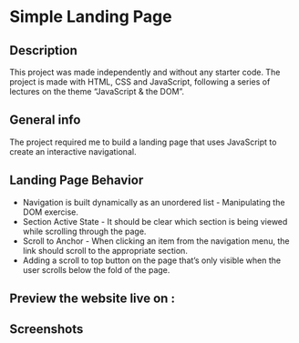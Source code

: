 # Simple Landing Page

## Description 
This project was made independently and without any starter code. The project is made with HTML, CSS and JavaScript, following a series of lectures on the theme “JavaScript & the DOM”.

## General info
The project required me to build a landing page that uses JavaScript to create an interactive navigational.

## Landing Page Behavior

* Navigation is built dynamically as an unordered list - Manipulating the DOM exercise.
* Section Active State - It should be clear which section is being viewed while scrolling through the page.
* Scroll to Anchor - When clicking an item from the navigation menu, the link should scroll to the appropriate section.
* Adding a scroll to top button on the page that’s only visible when the user scrolls below the fold of the page.

## Preview the website live on :

## Screenshots



